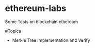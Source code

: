 # ethereum-labs
Some Tests on blockchain ethereum

#Topics
 - Merkle Tree Implementation and Verify

